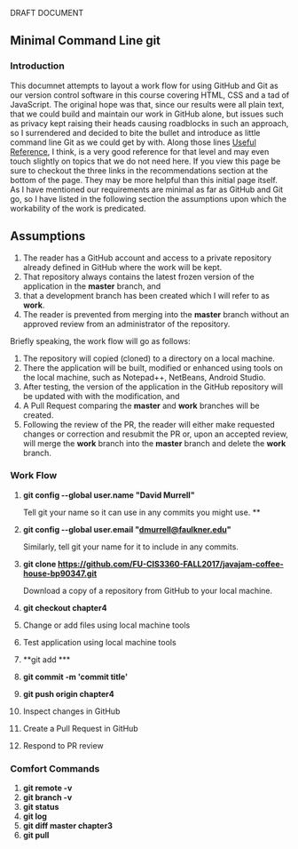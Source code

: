 DRAFT DOCUMENT
## Minimal Command Line git
### Introduction
This documnet attempts to layout a work flow for using GitHub and Git as our version control software in this course covering HTML, CSS
and a tad of JavaScript. The original hope was that, since our results were all plain text, that we could build and maintain our work in
GitHub alone, but issues such as privacy kept raising their heads causing roadblocks in such an approach, so I surrendered and 
decided to bite the bullet and introduce as little command line Git as we could get by with. Along those lines 
[Useful Reference](https://github.com/GarageGames/Torque2D/wiki/Cloning-the-repo-and-working-with-Git), I think, is a very good reference for that level and may even touch slightly on topics that we do not need here. If you view this page be sure to checkout the 
three links in the recommendations section at the bottom of the page. They may be more helpful than this initial page itself.  
As I have mentioned our requirements are minimal as far as GitHub and Git go, so I have listed in the following section the assumptions upon which the workability of the work is predicated.  
## Assumptions

1. The reader has a GitHub account and access to a private repository already defined in GitHub where the work will be kept. 
1. That repository always contains the latest frozen version of the application in the **master** branch, and
1. that a development branch has been created which I will refer to as **work**.
1. The reader is prevented from merging into the **master** branch without an approved review from an administrator of the repository.  

Briefly speaking, the work flow will go as follows:
1. The repository will copied (cloned) to a directory on a local machine.
1. There the application will be built, modified or enhanced using tools on the local machine, such as Notepad++, NetBeans, Android Studio.
1. After testing, the version of the application in the GitHub repository will be updated with with the modification, and
1. A Pull Request comparing the **master** and **work** branches will be created.
1. Following the review of the PR, the reader will either make requested changes or correction and resubmit the PR or, upon an 
accepted review, will merge the **work** branch into the **master** branch and delete the **work** branch.

### Work Flow

1. **git config --global user.name "David Murrell"**

   Tell git your name so it can use in any commits you might use. 
   **
1. **git config --global user.email "dmurrell@faulkner.edu"**

   Similarly, tell git your name for it to include in any commits. 
   
1. **git clone https://github.com/FU-CIS3360-FALL2017/javajam-coffee-house-bp90347.git**  

   Download a copy of a repository from GitHub to your local machine.
   
1. **git checkout chapter4**  
1. Change or add files using local machine tools
1. Test application using local machine tools
1. **git add ***  
1. **git commit -m 'commit title'**  
1. **git push origin chapter4**
1. Inspect changes in GitHub
1. Create a Pull Request in GitHub
1. Respond to PR review

### Comfort Commands

1. **git remote -v**
1. **git branch -v** 
1. **git status**
1. **git log**
1. **git diff master chapter3**
1. **git pull**
